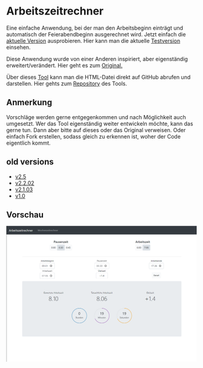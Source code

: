 # Arbeitszeitrechner

Eine einfache Anwendung, bei der man den Arbeitsbeginn einträgt und automatisch der Feierabendbeginn ausgerechnet wird.
Jetzt einfach die [aktuelle Version](https://raw.githack.com/LukasDano/arbeitszeitrechner/main/index.html) ausprobieren.
Hier kann man die aktuelle [Testversion](https://raw.githack.com/LukasDano/arbeitszeitrechner/bugfix/index.html) einsehen.

Diese Anwendung wurde von einer Anderen inspiriert, aber eigenständig erweitert/verändert.
Hier geht es zum [Original.](https://github.com/iC0RE/arbeitszeitrechner)

Über dieses [Tool](https://raw.githack.com/) kann man die HTML-Datei direkt auf GitHub abrufen und darstellen.
Hier gehts zum [Repository](https://github.com/neoascetic/rawgithack) des Tools.

## Anmerkung

Vorschläge werden gerne entgegenkommen und nach Möglichkeit auch umgesetzt. Wer das Tool eigenständig weiter entwickeln möchte, kann das gerne tun.
Dann aber bitte auf dieses oder das Original verweisen. Oder einfach Fork erstellen, sodass gleich zu erkennen ist, woher der Code eigentlich kommt.

## old versions

- [v2.5](https://rawcdn.githack.com/LukasDano/arbeitszeitrechner/e4522ef0507b9d33320cf7ff6d02494186b8aa80/index.html)
- [v2.2.02](https://rawcdn.githack.com/LukasDano/arbeitszeitrechner/1c4db626814297964dcc7d3a983e996029d80468/index.html)
- [v2.1.03](https://rawcdn.githack.com/LukasDano/arbeitszeitrechner/d42c883503d5d91299906f788e7a74936b340537/index.html)
- [v1.0](https://rawcdn.githack.com/LukasDano/arbeitszeitrechner/0eb78712aac0fa3f846ca71cf650d0df1f2e7175/index.html)

## Vorschau

![v2.5](pictures/v2.5.png)

